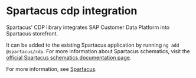 # Spartacus cdp integration

Spartacus' CDP library integrates SAP Customer Data Platform into Spartacus storefront.

It can be added to the existing Spartacus application by running `ng add @spartacus/cdp`. For more information about Spartacus schematics, visit the [official Spartacus schematics documentation page](https://sap.github.io/spartacus-docs/schematics/).

For more information, see [Spartacus](https://github.com/SAP/spartacus).
